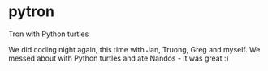 # pytron

Tron with Python turtles

We did coding night again, this time with Jan, Truong, Greg and myself. We messed about with Python turtles and ate Nandos - it was great :)
